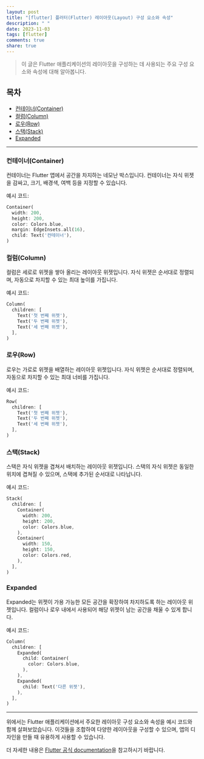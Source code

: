 ```yaml
---
layout: post
title: "[flutter] 플러터(Flutter) 레이아웃(Layout) 구성 요소와 속성"
description: " "
date: 2023-11-03
tags: [flutter]
comments: true
share: true
---
```


> 이 글은 Flutter 애플리케이션의 레이아웃을 구성하는 데 사용되는 주요 구성 요소와 속성에 대해 알아봅니다.

## 목차
- [컨테이너(Container)](#컨테이너container)
- [컬럼(Column)](#컬럼column)
- [로우(Row)](#로우row)
- [스택(Stack)](#스택stack)
- [Expanded](#expanded)

---

### 컨테이너(Container)
컨테이너는 Flutter 앱에서 공간을 차지하는 네모난 박스입니다. 컨테이너는 자식 위젯을 감싸고, 크기, 배경색, 여백 등을 지정할 수 있습니다.

예시 코드:
```dart
Container(
  width: 200,
  height: 200,
  color: Colors.blue,
  margin: EdgeInsets.all(16),
  child: Text('컨테이너'),
)
```

### 컬럼(Column)
컬럼은 세로로 위젯을 쌓아 올리는 레이아웃 위젯입니다. 자식 위젯은 순서대로 정렬되며, 자동으로 차지할 수 있는 최대 높이를 가집니다.

예시 코드:
```dart
Column(
  children: [
    Text('첫 번째 위젯'),
    Text('두 번째 위젯'),
    Text('세 번째 위젯'),
  ],
)
```

### 로우(Row)
로우는 가로로 위젯을 배열하는 레이아웃 위젯입니다. 자식 위젯은 순서대로 정렬되며, 자동으로 차지할 수 있는 최대 너비를 가집니다.

예시 코드:
```dart
Row(
  children: [
    Text('첫 번째 위젯'),
    Text('두 번째 위젯'),
    Text('세 번째 위젯'),
  ],
)
```

### 스택(Stack)
스택은 자식 위젯을 겹쳐서 배치하는 레이아웃 위젯입니다. 스택의 자식 위젯은 동일한 위치에 겹쳐질 수 있으며, 스택에 추가된 순서대로 나타납니다.

예시 코드:
```dart
Stack(
  children: [
    Container(
      width: 200,
      height: 200,
      color: Colors.blue,
    ),
    Container(
      width: 150,
      height: 150,
      color: Colors.red,
    ),
  ],
)
```

### Expanded
Expanded는 위젯이 가용 가능한 모든 공간을 확장하여 차지하도록 하는 레이아웃 위젯입니다. 컬럼이나 로우 내에서 사용되어 해당 위젯이 남는 공간을 채울 수 있게 합니다.

예시 코드:
```dart
Column(
  children: [
    Expanded(
      child: Container(
        color: Colors.blue,
      ),
    ),
    Expanded(
      child: Text('다른 위젯'),
    ),
  ],
)
```

---

위에서는 Flutter 애플리케이션에서 주요한 레이아웃 구성 요소와 속성을 예시 코드와 함께 살펴보았습니다. 이것들을 조합하여 다양한 레이아웃을 구성할 수 있으며, 앱의 디자인을 만들 때 유용하게 사용할 수 있습니다.

더 자세한 내용은 [Flutter 공식 documentation](https://flutter.dev/docs)을 참고하시기 바랍니다.